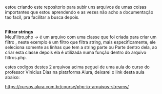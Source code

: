 estou criando este repositorio para subir uns arquivos de umas coisas 
importantes que estou aprendendo e as vezes não acho a documentação tao facil, pra facilitar
a busca depois. <br>
<br>


<strong>Filtrar strings </strong><br>
MeuFiltro.php -> é um arquivo com uma classe que foi criada para criar um filtro , neste exemplo é um filtro que filtra string, mais especificamente,
ele seleciona somente as linhas que tem a string parte ou Parte dentro dela, ao criar esta classe depois ela é utilizada numa função dentro do arquivo
filtros.php.<br>

estes codigos destes 2 arquivoa acima peguei de uma aula do curso do professor Vinicius Dias na plataforma Alura, deixarei o link desta aula abaixo: <br>

https://cursos.alura.com.br/course/php-io-arquivos-streams/







